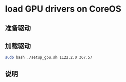 # load GPU drivers on CoreOS

## 准备驱动



## 加载驱动


```bash
sudo bash ./setup_gpu.sh 1122.2.0 367.57
```

## 说明
